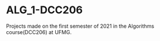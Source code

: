 # ALG_1-DCC206
Projects made on the first semester of 2021 in the Algorithms course(DCC206) at UFMG.
